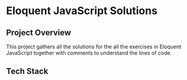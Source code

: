 # Eloquent JavaScript Solutions
## Project Overview

This project gathers all the solutions for the all the exercises in Eloquent JavaScript together with comments to understand the lines of code.

## Tech Stack
